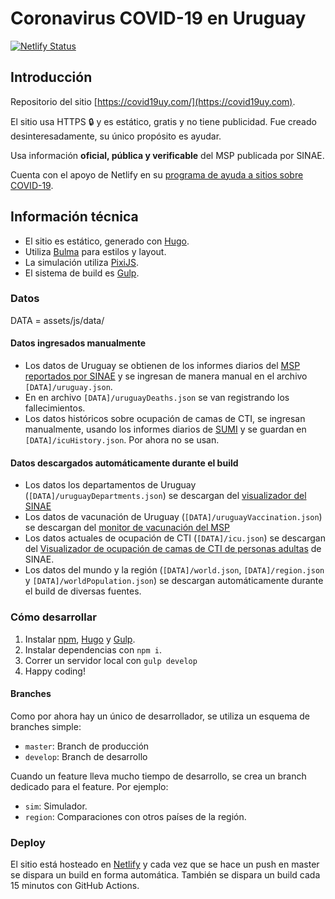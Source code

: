 # Coronavirus COVID-19 en Uruguay

[![Netlify Status](https://api.netlify.com/api/v1/badges/c50f5a55-4199-4886-8eb9-971a690d145d/deploy-status)](https://app.netlify.com/sites/covid19uy/deploys)

## Introducción

Repositorio del sitio [https://covid19uy.com/](https://covid19uy.com).

El sitio usa HTTPS 🔒 y es estático, gratis y no tiene publicidad. Fue creado desinteresadamente, su único propósito es ayudar.

Usa información **oficial, pública y verificable** del MSP publicada por SINAE.

Cuenta con el apoyo de Netlify en su [programa de ayuda a sitios sobre COVID-19](https://www.netlify.com/blog/2020/03/22/coronavirus/covid-19-support/).

## Información técnica

* El sitio es estático, generado con [Hugo](https://gohugo.io).
* Utiliza [Bulma](https://bulma.io) para estilos y layout.
* La simulación utiliza [PixiJS](https://pixijs.download).
* El sistema de build es [Gulp](https://gulpjs.com).

### Datos

DATA = assets/js/data/

#### Datos ingresados manualmente

* Los datos de Uruguay se obtienen de los informes diarios del [MSP](https://www.gub.uy/ministerio-salud-publica/coronavirus) [reportados por SINAE](https://www.gub.uy/sistema-nacional-emergencias/comunicacion/comunicados/) y se ingresan de manera manual en el archivo `[DATA]/uruguay.json`.
* En en archivo `[DATA]/uruguayDeaths.json` se van registrando los fallecimientos.
* Los datos históricos sobre ocupación de camas de CTI, se ingresan manualmente, usando los informes diarios de [SUMI](https://sumi.uy) y se guardan en `[DATA]/icuHistory.json`. Por ahora no se usan.

#### Datos descargados automáticamente durante el build

* Los datos los departamentos de Uruguay (`[DATA]/uruguayDepartments.json`) se descargan del [visualizador del SINAE](https://www.gub.uy/sistema-nacional-emergencias/pagina-embebida/visualizador-casos-coronavirus-covid-19-uruguay) 
* Los datos de vacunación de Uruguay (`[DATA]/uruguayVaccination.json`) se descargan del [monitor de vacunación del MSP](https://monitor.uruguaysevacuna.gub.uy)
* Los datos actuales de ocupación de CTI (`[DATA]/icu.json`) se descargan del [Visualizador de ocupación de camas de CTI de personas adultas](https://www.gub.uy/sistema-nacional-emergencias/pagina-embebida/visualizador-ocupacion-camas-cti-personas-adultas) de SINAE.
* Los datos del mundo y la región (`[DATA]/world.json`, `[DATA]/region.json` y `[DATA]/worldPopulation.json`) se descargan automáticamente durante el build de diversas fuentes.

### Cómo desarrollar

1. Instalar [npm](https://www.npmjs.com), [Hugo](https://gohugo.io) y [Gulp](https://gulpjs.com).
2. Instalar dependencias con `npm i`.
3. Correr un servidor local con `gulp develop`
4. Happy coding!

#### Branches

Como por ahora hay un único de desarrollador, se utiliza un esquema de branches simple:

* `master`: Branch de producción
* `develop`: Branch de desarrollo

Cuando un feature lleva mucho tiempo de desarrollo, se crea un branch dedicado para el feature. Por ejemplo:

* `sim`: Simulador.
* `region`: Comparaciones con otros países de la región.

### Deploy

El sitio está hosteado en [Netlify](http://netlify.com/) y cada vez que se hace un push en master se dispara un build en forma automática. También se dispara un build cada 15 minutos con GitHub Actions.
